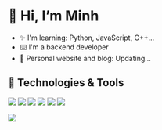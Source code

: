 # 👋 Hi, I’m Minh

-  ✨ I'm learning: Python, JavaScript, C++...
-  ⌨️ I'm a backend developer 
-  📑 Personal website and blog: Updating...

## 🔧 Technologies & Tools

![](https://img.shields.io/badge/OS-Linux-informational?style=flat&logo=linux&logoColor=white&color=826af8)
![](https://img.shields.io/badge/Editor-VS_Code-informational?style=flat&logo=visual-studio-code&logoColor=white&color=826af8)
![](https://img.shields.io/badge/Code-Python-informational?style=flat&logo=python&logoColor=white&color=826af8)
![](https://img.shields.io/badge/Code-JavaScript-informational?style=flat&logo=javascript&logoColor=white&color=826af8)
![](https://img.shields.io/badge/Code-React-informational?style=flat&logo=react&logoColor=white&color=826af8)
![](https://img.shields.io/badge/Shell-Bash-informational?style=flat&logo=gnu-bash&logoColor=white&color=826af8)

![](https://user-images.githubusercontent.com/22107794/139580686-887df369-edb8-4bc8-b607-4fbf6d7e4866.gif)

